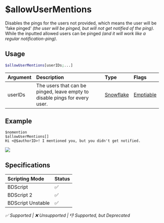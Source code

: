 # $allowUserMentions
Disables the pings for the users not provided, which means the user will be 'fake pinged' *(the user will be pinged, but will not get notified of the ping)*. While the inputted allowed users can be pinged *(and it will work like a regular notification-ping)*.

## Usage
```php
$allowUserMentions[userIDs;...]
```

| Argument | Description | Type | Flags |
| :---- | :---- | :---- | :---- |
| userIDs | The users that can be pinged, leave empty to disable pings for every user. | [Snowflake](/src/resources/arguments/types.md#snowflake) | [Emptiable](/src/resources/arguments/flags.md#emptiable)

## Example
```
$nomention
$allowUserMentions[]
Hi <@$authorID>! I mentioned you, but you didn't get notified.
```
![](https://user-images.githubusercontent.com/69215413/141665755-4b2a2d10-3157-4098-9301-816030f25f4c.png)

## Specifications
| Scripting Mode | Status
| :---- | :---- |
| BDScript | ✅ |
| BDScript 2 | ✅ |
| BDScript Unstable | ✅ |

*✅ Supported | ❌ Unsupported | 👎 Supported, but Deprecated*